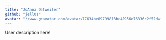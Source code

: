 ```yaml
---
title: "JoAnna Detweiler"
github: "jell0s"
avatar: "//www.gravatar.com/avatar/77634be89799813bc41956e76336c2f5?d=identicon"
---
```


User description here!
